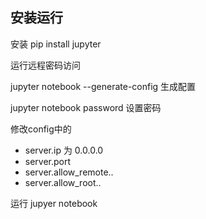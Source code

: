 ## 安装运行
安装
pip install jupyter

运行远程密码访问

jupyter notebook --generate-config 生成配置

jupyter notebook password 设置密码

修改config中的 

- server.ip 为 0.0.0.0 
- server.port 
- server.allow_remote..
- server.allow_root..


运行
jupyer notebook